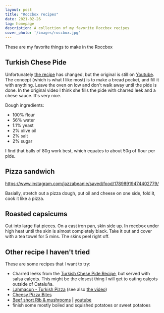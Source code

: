 ```yaml
---
layout: post
title: "Roccbox recipes"
date: 2021-02-26
tag: homepage
description: A collection of my favorite Roccbox recipes
cover_photo: '/images/roccbox.jpg'
---
```


These are my favorite things to make in the Roccbox

## Turkish Chese Pide

Unfortunately [the recipe](https://au.gozney.com/blogs/recipes/cheese-pide-recipe) has changed, but the original is still on [Youtube](https://www.youtube.com/watch?v=Yjs3n3UDcAw&t=199s). The concept (which is what I like most) is to make a bread pocket, and fill it with anything. Leave the oven on low and don't walk away until the pide is done. In the original video I think she fills the pide with charred leek and a chese sauce. It's very nice.

Dough ingredients:

- 100% flour
- 56% water
- 1.1% yeast
- 2% olive oil
- 2% salt
- 2% sugar

I find that balls of 80g work best, which equates to about 50g of flour per pide.

## Pizza sandwich

https://www.instagram.com/jazzabeanie/saved/food/17898919474402779/

Basially, stretch out a pizza dough, put oil and cheese on one side, fold it, cook it like a pizza.

## Roasted capsicums

Cut into large flat pieces. On a cast iron pan, skin side up. In roccbox under high heat until the skin is almost completely black. Take it out and cover with a tea towel for 5 mins. The skins peel right off.

## Other recipe I haven't tried

These are some recipes that I want to try:

- Charred leeks from the [Turkish Chese Pide Recipe](https://www.youtube.com/watch?v=Yjs3n3UDcAw&t=199s), but served with salsa calçots. This might be the closest thing I will get to eating calçots outside of Cataluña.
- [Lahmacun - Turkish Pizza](https://au.gozney.com/blogs/recipes/lahmacun-turkish-pizza-recipe?switcher=true) (see also [the video](https://www.youtube.com/watch?v=XNskskqzqEM))
- [Cheesy Pizza Bites](https://au.gozney.com/blogs/recipes/cheesy-pizza-bites-recipe)
- [Beef short Rib & mushrooms](https://au.gozney.com/blogs/recipes/beef-short-ribs-and-wild-mushrooms) | [youtube](https://www.youtube.com/watch?v=oq5NpShiM1U)
- finish some mostly boiled and squished potatoes or sweet potatoes


